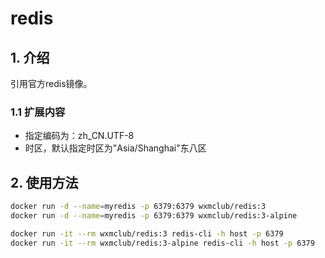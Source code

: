 # redis

## 1. 介绍

引用官方redis镜像。

### 1.1 扩展内容

* 指定编码为：zh_CN.UTF-8
* 时区，默认指定时区为"Asia/Shanghai"东八区

## 2. 使用方法

```bash
docker run -d --name=myredis -p 6379:6379 wxmclub/redis:3
docker run -d --name=myredis -p 6379:6379 wxmclub/redis:3-alpine
```

```bash
docker run -it --rm wxmclub/redis:3 redis-cli -h host -p 6379
docker run -it --rm wxmclub/redis:3-alpine redis-cli -h host -p 6379
```
